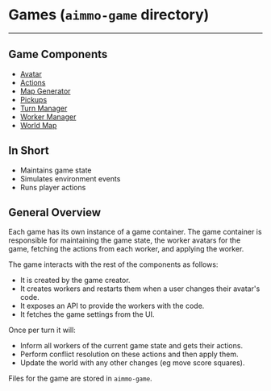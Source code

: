 # Games (`aimmo-game` directory)

---

## Game Components
- [Avatar](avatar.md) 
- [Actions](actions.md) 
- [Map Generator](generators.md) 
- [Pickups](pickups.md) 
- [Turn Manager](turn-manager.md) 
- [Worker Manager](worker-manager.md) 
- [World Map](world-map.md)

## In Short
- Maintains game state
- Simulates environment events
- Runs player actions

## General Overview
Each game has its own instance of a game container. The game container is responsible for maintaining the game state, 
the worker avatars for the game, fetching the actions from each worker, and applying the worker.

The game interacts with the rest of the components as follows:
- It is created by the game creator.
- It creates workers and restarts them when a user changes their avatar's code.
- It exposes an API to provide the workers with the code.
- It fetches the game settings from the UI.

Once per turn it will:
- Inform all workers of the current game state and gets their actions.
- Perform conflict resolution on these actions and then apply them.
- Update the world with any other changes (eg move score squares).

Files for the game are stored in `aimmo-game`.

